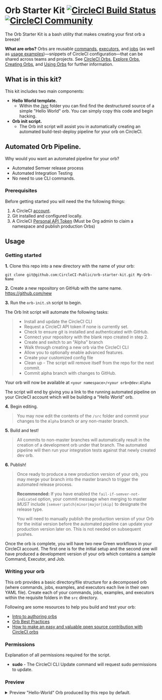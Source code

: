 # Orb Starter Kit [![CircleCI Build Status](https://circleci.com/gh/CircleCI-Public/orb-starter-kit.svg?style=shield "CircleCI Build Status")](https://circleci.com/gh/CircleCI-Public/orb-starter-kit) [![CircleCI Community](https://img.shields.io/badge/community-CircleCI%20Discuss-343434.svg)](https://discuss.circleci.com/c/ecosystem/orbs)

The Orb Starter Kit is a bash utility that makes creating your first orb a breeze!

**What are orbs?**
Orbs are reusable [commands](https://circleci.com/docs/2.0/reusing-config/#authoring-reusable-commands), [executors](https://circleci.com/docs/2.0/reusing-config/#authoring-reusable-executors), and [jobs](https://circleci.com/docs/2.0/reusing-config/#jobs-defined-in-an-orb) (as well as [usage examples](https://github.com/CircleCI-Public/config-preview-sdk/blob/v2.1/docs/usage-examples.md))—snippets of CircleCI configuration—that can be shared across teams and projects. See [CircleCI Orbs](https://circleci.com/orbs), [Explore Orbs](https://circleci.com/orbs/registry), [Creating Orbs](https://circleci.com/docs/2.0/creating-orbs), and [Using Orbs](https://circleci.com/docs/2.0/using-orbs) for further information.

## What is in this kit?

This kit includes two main components:
 * **Hello World template.**
    * Within the [/src](https://github.com/CircleCI-Public/orb-starter-kit/tree/master/src) folder you can find find the destructured source of a simple "Hello World" orb. You can simply copy this code and begin hacking.
 * **Orb init script.**
    * The Orb init script will assist you in automatically creating an automated build-test-deploy pipeline for your orb on CircleCI.

## Automated Orb Pipeline.

Why would you want an automated pipeline for your orb?
  * Automated Semver release process
  * Automated Integration Testing
  * No need to use CLI commands.



### Prerequisites

Before getting started you will need the the following things:
1. A CircleCI [account](https://circleci.com/signup/).
2. Git installed and configured locally.
3. A CircleCI [Personal API Token](https://circleci.com/docs/2.0/managing-api-tokens/#creating-a-personal-api-token) (Must be Org admin to claim a namespace and publish production Orbs)



## Usage

### Getting started
**1.** Clone this repo into a new directory with the name of your orb: 

```
git clone git@github.com:CircleCI-Public/orb-starter-kit.git My-Orb-Name
```

**2.** Create a new repository on GitHub with the same name. https://github.com/new

**3.** Run the `orb-init.sh` script to begin.

The Orb Init script will automate the following tasks:

>  * Install and update the CircleCI CLI
>  * Request a CircleCI API token if none is currently set.
>  * Check to ensure git is installed and authenticated with GitHub.
>  * Connect your repository with the blank repo created in step 2.
>  * Create and switch to an "Alpha" branch
>  * Walk through creating a new orb via the CircleCI CLI
>  * Allow you to optionally enable advanced features.
>  * Create your customized config file
>  * Clean up - The script will remove itself from the repo for the next commit.
>  * Commit alpha branch with changes to GitHub.

Your orb will now be available at `<your namespace>/<your orb>@dev:Alpha`

The script will end by giving you a link to the running automated pipeline on your CircleCI account which will be building a "Hello World" orb.



**4.** Begin editing.
> You may now edit the contents of the `/src` folder and commit your changes to the `Alpha` branch or any non-master branch.

**5.** Build and test!
> All commits to non-master branches will automatically result in the creation of a development orb under that branch. The automated pipeline will then run your integration tests against that newly created dev orb.

**6.** Publish!
> Once ready to produce a new production version of your orb, you may merge your branch into the master branch to trigger the automated release process.
>
>**Recommended:** If you have enabled the `fail-if-semver-not-indicated` option, your commit message when merging to master _MUST_ include `[semver:patch|minor|major|skip]` to designate the release type.
>
> You will need to manually publish the production version of your Orb for the initial version before the automated pipeline can update your production version later on. This is not needed on subsequent pushes. 

Once the orb is complete, you will have two new Green workflows in your CircleCI account. The first one is for the initial setup and the second one will have produced a development version of your orb which contains a sample Command, Executor, and Job. 


### Writing your orb
This orb provides a basic directory/file structure for a decomposed orb (where commands, jobs, examples, and executors each live in their own YAML file). Create each of your commands, jobs, examples, and executors within the requisite folders in the `src` directory.

Following are some resources to help you build and test your orb:

- [Intro to authoring orbs](https://circleci.com/docs/2.0/orb-author-intro/#section=configuration)
- [Orb Best Practices](https://circleci.com/docs/2.0/orbs-best-practices/#orb-best-practices-guidelines)
- [How to make an easy and valuable open source contribution with CircleCI orbs](https://circleci.com/blog/how-to-make-an-easy-and-valuable-open-source-contribution-with-circleci-orbs/)


### Permissions

Explanation of all permissions required for the script.

* **sudo** - The CircleCI CLI Update command will request sudo permissions to update.

### Preview

<details>
<Summary>Preview "Hello-World" Orb produced by this repo by default.</Summary>

```yaml
commands:
  greet:
    description: |
      Replace this text with a description for this command. # What will this command do? # Descriptions should be short, simple, and clear.
    parameters:
      greeting:
        default: Hello
        description: Select a proper greeting
        type: string
    steps:
    - run:
        command: echo << parameters.greeting >> world
        name: Hello World
description: |
  Sample orb description # What will your orb allow users to do? # Descriptions should be short, simple, and clear.
examples:
  example:
    description: |
      Sample example description. # What will this example document? # Descriptions should be short, simple, and clear.
    usage:
      jobs:
        build:
          machine: true
          steps:
          - foo/hello:
              username: Anna
      orbs:
        foo: bar/foo@1.2.3
      version: 2.1
executors:
  default:
    description: |
      This is a sample executor using Docker and Node. # What is this executor? # Descriptions should be short, simple, and clear.
    docker:
    - image: circleci/node:<<parameters.tag>>
    parameters:
      tag:
        default: latest
        description: |
          Pick a specific circleci/node image variant: https://hub.docker.com/r/circleci/node/tags
        type: string
jobs:
  hello:
    description: |
      # What will this job do? # Descriptions should be short, simple, and clear.
    executor: default
    parameters:
      greeting:
        default: Hello
        description: Select a proper greeting
        type: string
    steps:
    - greet:
        greeting: << parameters.greeting >>
orbs:
  hello: circleci/hello-build@0.0.5
version: 2.1
```

</details>
